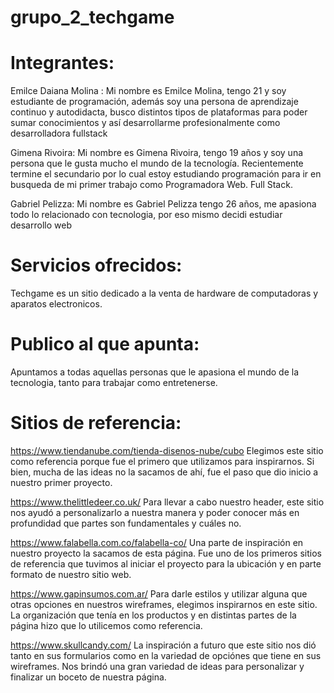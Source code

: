 # grupo_2_techgame

# Integrantes:
  Emilce Daiana Molina :
  Mi nombre es Emilce Molina, tengo 21 y soy estudiante  de programación, además  soy una persona de aprendizaje continuo y autodidacta, busco distintos tipos de plataformas para poder sumar conocimientos y así desarrollarme  profesionalmente como desarrolladora fullstack
  
  Gimena Rivoira:
  Mi nombre es Gimena Rivoira, tengo 19 años y soy una persona que le gusta mucho el mundo de la tecnología. Recientemente termine el secundario por lo cual estoy estudiando programación para ir en busqueda de mi primer trabajo como Programadora Web. Full Stack.
  
  Gabriel Pelizza:
  Mi nombre es Gabriel Pelizza tengo 26 años, me apasiona todo lo relacionado con tecnologia, por eso mismo decidi estudiar desarrollo web
  
  
# Servicios ofrecidos:
 Techgame es un sitio dedicado a la venta de hardware de computadoras y aparatos electronicos.
 
# Publico al que apunta:
Apuntamos a todas aquellas personas que le apasiona el mundo de la tecnologia, tanto para trabajar como entretenerse.
  
# Sitios de referencia:
https://www.tiendanube.com/tienda-disenos-nube/cubo 
Elegimos este sitio como referencia porque fue el primero que utilizamos para inspirarnos. Si bien, mucha de las ideas no la sacamos de ahí, fue el paso que dio inicio a nuestro primer proyecto.

https://www.thelittledeer.co.uk/
Para llevar a cabo nuestro header, este sitio nos ayudó a personalizarlo a nuestra manera y poder conocer más en profundidad que partes son fundamentales y cuáles no.

https://www.falabella.com.co/falabella-co/ 
Una parte de inspiración en nuestro proyecto la sacamos de esta página. Fue uno de los primeros sitios de referencia que tuvimos al iniciar el proyecto para la ubicación y en parte formato de nuestro sitio web.

https://www.gapinsumos.com.ar/
Para darle estilos y utilizar alguna que otras opciones en nuestros wireframes, elegimos inspirarnos en este sitio. La organización que tenía en los productos y en distintas partes de la página hizo que lo utilicemos como referencia.
  
https://www.skullcandy.com/
La inspiración a futuro que este sitio nos dió tanto en sus formularios como en la variedad de opciónes que tiene en sus wireframes. Nos brindó una gran variedad de ideas para personalizar y finalizar un boceto de nuestra página.
